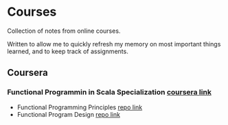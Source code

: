 # Courses
Collection of notes from online courses. 

Written to allow me to quickly refresh my memory on most important things learned, and to keep track of assignments.

## Coursera
### Functional Programmin in Scala Specialization [coursera link](https://www.coursera.org/specializations/scala)
* Functional Programming Principles [repo link](https://github.com/langkilde/courses/tree/master/coursera/functional_programming_specialization/functional_programming_principles)
* Functional Program Design [repo link](https://github.com/langkilde/courses/tree/master/coursera/functional_programming_specialization/functional_program_design)
